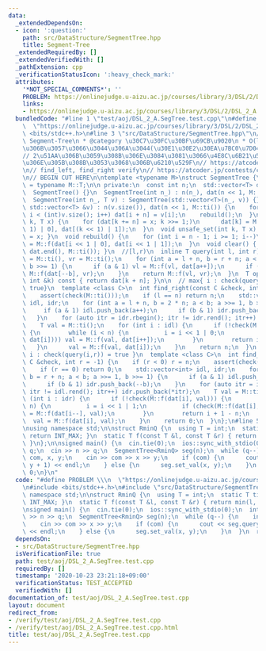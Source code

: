 ```yaml
---
data:
  _extendedDependsOn:
  - icon: ':question:'
    path: src/DataStructure/SegmentTree.hpp
    title: Segment-Tree
  _extendedRequiredBy: []
  _extendedVerifiedWith: []
  _pathExtension: cpp
  _verificationStatusIcon: ':heavy_check_mark:'
  attributes:
    '*NOT_SPECIAL_COMMENTS*': ''
    PROBLEM: https://onlinejudge.u-aizu.ac.jp/courses/library/3/DSL/2/DSL_2_A
    links:
    - https://onlinejudge.u-aizu.ac.jp/courses/library/3/DSL/2/DSL_2_A
  bundledCode: "#line 1 \"test/aoj/DSL_2_A.SegTree.test.cpp\"\n#define PROBLEM \\\n\
    \  \"https://onlinejudge.u-aizu.ac.jp/courses/library/3/DSL/2/DSL_2_A\"\n#include\
    \ <bits/stdc++.h>\n#line 3 \"src/DataStructure/SegmentTree.hpp\"\n/**\n * @title\
    \ Segment-Tree\n * @category \u30C7\u30FC\u30BF\u69CB\u9020\n * O(logN)\n * 2\u51AA\
    \u306B\u3057\u3066\u3044\u306A\u3044(\u30E1\u30E2\u30EA\u7BC0\u7D04)\n */\n\n\
    // 2\u51AA\u306B\u3059\u308B\u306E\u3084\u3081\u3066\u4E8C\u6B21\u5143array(10x10)\u3092\
    \u306E\u305B\u308B\u3053\u3068\u306B\u6210\u529F\n// https://atcoder.jp/contests/arc027/tasks/arc027_4\n\
    \n// find_left, find_right verify\n// https://atcoder.jp/contests/code-festival-2014-qualb/tasks/code_festival_qualB_d\n\
    \n// BEGIN CUT HERE\n\ntemplate <typename M>\nstruct SegmentTree {\n  using T\
    \ = typename M::T;\n\n private:\n  const int n;\n  std::vector<T> dat;\n\n public:\n\
    \  SegmentTree() {}\n  SegmentTree(int n_) : n(n_), dat(n << 1, M::ti()) {}\n\
    \  SegmentTree(int n_, T v) : SegmentTree(std::vector<T>(n_, v)) {}\n  SegmentTree(const\
    \ std::vector<T> &v) : n(v.size()), dat(n << 1, M::ti()) {\n    for (int i = 0;\
    \ i < (int)v.size(); i++) dat[i + n] = v[i];\n    rebuild();\n  }\n  void set_val(int\
    \ k, T x) {\n    for (dat[k += n] = x; k >>= 1;)\n      dat[k] = M::f(dat[(k <<\
    \ 1) | 0], dat[(k << 1) | 1]);\n  }\n  void unsafe_set(int k, T x) { dat[k + n]\
    \ = x; }\n  void rebuild() {\n    for (int i = n - 1; i >= 1; i--)\n      dat[i]\
    \ = M::f(dat[i << 1 | 0], dat[i << 1 | 1]);\n  }\n  void clear() { fill(dat.begin(),\
    \ dat.end(), M::ti()); }\n  //[l,r)\n  inline T query(int l, int r) {\n    T vl\
    \ = M::ti(), vr = M::ti();\n    for (int a = l + n, b = r + n; a < b; a >>= 1,\
    \ b >>= 1) {\n      if (a & 1) vl = M::f(vl, dat[a++]);\n      if (b & 1) vr =\
    \ M::f(dat[--b], vr);\n    }\n    return M::f(vl, vr);\n  }\n  T operator[](const\
    \ int &k) const { return dat[k + n]; }\n\n  // max{ i : check(query(l,i+1)) =\
    \ true}\n  template <class C>\n  int find_right(const C &check, int l = 0) {\n\
    \    assert(check(M::ti()));\n    if (l == n) return n;\n    std::vector<int>\
    \ idl, idr;\n    for (int a = l + n, b = 2 * n; a < b; a >>= 1, b >>= 1) {\n \
    \     if (a & 1) idl.push_back(a++);\n      if (b & 1) idr.push_back(--b);\n \
    \   }\n    for (auto itr = idr.rbegin(); itr != idr.rend(); itr++) idl.push_back(*itr);\n\
    \    T val = M::ti();\n    for (int i : idl) {\n      if (!check(M::f(val, dat[i])))\
    \ {\n        while (i < n) {\n          i = i << 1 | 0;\n          if (check(M::f(val,\
    \ dat[i]))) val = M::f(val, dat[i++]);\n        }\n        return i - n;\n   \
    \   }\n      val = M::f(val, dat[i]);\n    }\n    return n;\n  }\n  //   min {\
    \ i : check(query(i,r)) = true }\n  template <class C>\n  int find_left(const\
    \ C &check, int r = -1) {\n    if (r < 0) r = n;\n    assert(check(M::ti()));\n\
    \    if (r == 0) return 0;\n    std::vector<int> idl, idr;\n    for (int a = n,\
    \ b = r + n; a < b; a >>= 1, b >>= 1) {\n      if (a & 1) idl.push_back(a++);\n\
    \      if (b & 1) idr.push_back(--b);\n    }\n    for (auto itr = idl.rbegin();\
    \ itr != idl.rend(); itr++) idr.push_back(*itr);\n    T val = M::ti();\n    for\
    \ (int i : idr) {\n      if (!check(M::f(dat[i], val))) {\n        while (i <\
    \ n) {\n          i = i << 1 | 1;\n          if (check(M::f(dat[i], val))) val\
    \ = M::f(dat[i--], val);\n        }\n        return i + 1 - n;\n      }\n    \
    \  val = M::f(dat[i], val);\n    }\n    return 0;\n  }\n};\n#line 5 \"test/aoj/DSL_2_A.SegTree.test.cpp\"\
    \nusing namespace std;\n\nstruct RminQ {\n  using T = int;\n  static T ti() {\
    \ return INT_MAX; }\n  static T f(const T &l, const T &r) { return min(l, r);\
    \ }\n};\n\nsigned main() {\n  cin.tie(0);\n  ios::sync_with_stdio(0);\n  int n,\
    \ q;\n  cin >> n >> q;\n  SegmentTree<RminQ> seg(n);\n  while (q--) {\n    int\
    \ com, x, y;\n    cin >> com >> x >> y;\n    if (com) {\n      cout << seg.query(x,\
    \ y + 1) << endl;\n    } else {\n      seg.set_val(x, y);\n    }\n  }\n  return\
    \ 0;\n}\n"
  code: "#define PROBLEM \\\n  \"https://onlinejudge.u-aizu.ac.jp/courses/library/3/DSL/2/DSL_2_A\"\
    \n#include <bits/stdc++.h>\n#include \"src/DataStructure/SegmentTree.hpp\"\nusing\
    \ namespace std;\n\nstruct RminQ {\n  using T = int;\n  static T ti() { return\
    \ INT_MAX; }\n  static T f(const T &l, const T &r) { return min(l, r); }\n};\n\
    \nsigned main() {\n  cin.tie(0);\n  ios::sync_with_stdio(0);\n  int n, q;\n  cin\
    \ >> n >> q;\n  SegmentTree<RminQ> seg(n);\n  while (q--) {\n    int com, x, y;\n\
    \    cin >> com >> x >> y;\n    if (com) {\n      cout << seg.query(x, y + 1)\
    \ << endl;\n    } else {\n      seg.set_val(x, y);\n    }\n  }\n  return 0;\n}"
  dependsOn:
  - src/DataStructure/SegmentTree.hpp
  isVerificationFile: true
  path: test/aoj/DSL_2_A.SegTree.test.cpp
  requiredBy: []
  timestamp: '2020-10-23 23:21:18+09:00'
  verificationStatus: TEST_ACCEPTED
  verifiedWith: []
documentation_of: test/aoj/DSL_2_A.SegTree.test.cpp
layout: document
redirect_from:
- /verify/test/aoj/DSL_2_A.SegTree.test.cpp
- /verify/test/aoj/DSL_2_A.SegTree.test.cpp.html
title: test/aoj/DSL_2_A.SegTree.test.cpp
---
```

